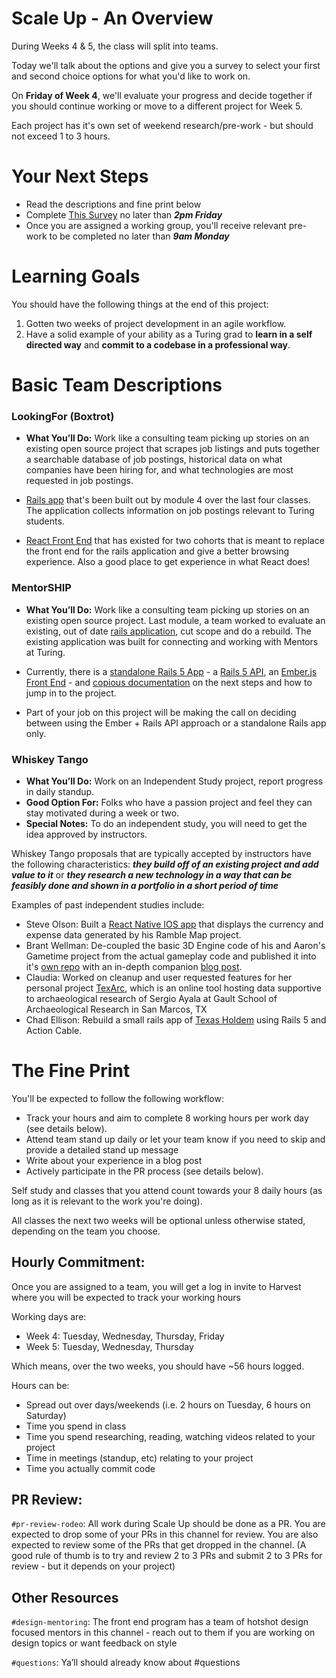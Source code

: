 # Scale Up - An Overview

During Weeks 4 & 5, the class will split into teams.

Today we'll talk about the options and give you a survey to select your first and second choice options for what you'd like to work on.

On **Friday of Week 4**, we'll evaluate your progress and decide together if you should continue working or move to a different project for Week 5.

Each project has it's own set of weekend research/pre-work - but should not exceed 1 to 3 hours.

# Your Next Steps

  - Read the descriptions and fine print below
  - Complete [This Survey](https://docs.google.com/forms/d/e/1FAIpQLSfX6a1kQYcQXVZMluwyl2unpk9-cJFT1ypF-p70W4Sj0T0hng/viewform) no later than ***2pm Friday***
  - Once you are assigned a working group, you'll receive relevant pre-work to be completed no later than ***9am Monday***

# Learning Goals

You should have the following things at the end of this project:

1. Gotten two weeks of project development in an agile workflow.
2. Have a solid example of your ability as a Turing grad to **learn in a self directed way** and **commit to a codebase in a professional way**.

# Basic Team Descriptions

### LookingFor (Boxtrot)

- **What You’ll Do:** Work like a consulting team picking up stories on an existing open source project that scrapes job listings and puts together a searchable database of job postings, historical data on what companies have been hiring for, and what technologies are most requested in job postings.

- [Rails app](https://github.com/LookingForMe/lookingfor) that's been built out by module 4 over the last four classes. The application collects information on job postings relevant to Turing students.

- [React Front End](https://github.com/LookingForMe/lookingForFrontEnd) that has existed for two cohorts that is meant to replace the front end for the rails application and give a better browsing experience. Also a good place to get experience in what React does!

### MentorSHIP

- **What You’ll Do:** Work like a consulting team picking up stories on an existing open source project. Last module, a team worked to evaluate an existing, out of date [rails application](https://github.com/turingschool-projects/mentorSHIP), cut scope and do a rebuild. The existing application was built for connecting and working with Mentors at Turing.

- Currently, there is a [standalone Rails 5 App](https://github.com/turingMentorSHIP/mentorship) - a [Rails 5 API](https://github.com/turingMentorSHIP/MentorSHIP-API), an [Ember.js Front End](https://github.com/turingMentorSHIP/MentorSHIP-FrontEnd) - and [copious documentation](https://github.com/turingMentorSHIP/MentorSHIP-documentation) on the next steps and how to jump in to the project.
- Part of your job on this project will be making the call on deciding between using the Ember + Rails API approach or a standalone Rails app only.

### Whiskey Tango

  -  **What You’ll Do:** Work on an Independent Study project, report progress in daily standup.
  -  **Good Option For:** Folks who have a passion project and feel they can stay motivated during a week or two.
  -  **Special Notes:** To do an independent study, you will need to get the idea approved by instructors.

Whiskey Tango proposals that are typically accepted by instructors have the following characteristics: ***they build off of an existing project and add value to it*** or ***they research a new technology in a way that can be feasibly done and shown in a portfolio in a short period of time***

Examples of past independent studies include:
 - Steve Olson: Built a [React Native IOS app](https://github.com/SteveOscar/Ramble_App) that displays the currency and expense data generated by his Ramble Map project.
 - Brant Wellman: De-coupled the basic 3D Engine code of his and Aaron's Gametime project from the actual gameplay code and published it into it's [own repo](https://github.com/brantwellman/3D-graphics-engine) with an in-depth companion [blog post](http://www.co-de-pendency.com/creating-a-3d-engine-the-setup-and-rendering-points/).
 - Claudia: Worked on cleanup and user requested features for her personal project [TexArc](https://github.com/Claudia108/TexArch), which is an online tool hosting data supportive to archaeological research of Sergio Ayala at Gault School of Archaeological Research in San Marcos, TX
 - Chad Ellison: Rebuild a small rails app of [Texas Holdem](https://github.com/chadellison/texas_holdem) using Rails 5 and Action Cable. 

# The Fine Print

You'll be expected to follow the following workflow:
  - Track your hours and aim to complete 8 working hours per work day (see details below).
  - Attend team stand up daily or let your team know if you need to skip and provide a detailed stand up message
  - Write about your experience in a blog post
  - Actively participate in the PR process (see details below).

Self study and classes that you attend count towards your 8 daily hours (as long as it is relevant to the work you're doing).

All classes the next two weeks will be optional unless otherwise stated, depending on the team you choose.

## Hourly Commitment:

Once you are assigned to a team, you will get a log in invite to Harvest where you will be expected to track your working hours

Working days are:
- Week 4: Tuesday, Wednesday, Thursday, Friday
- Week 5: Tuesday, Wednesday, Thursday

Which means, over the two weeks, you should have ~56 hours logged.

Hours can be:

- Spread out over days/weekends (i.e. 2 hours on Tuesday, 6 hours on Saturday)
- Time you spend in class
- Time you spend researching, reading, watching videos related to your project
- Time in meetings (standup, etc) relating to your project
- Time you actually commit code

## PR Review:

`#pr-review-rodeo`: All work during Scale Up should be done as a PR. You are expected to drop some of your PRs in this channel for review. You are also expected to review some of the PRs that get dropped in the channel. (A good rule of thumb is to try and review 2 to 3 PRs and submit 2 to 3 PRs for review - but it depends on your project)


## Other Resources

`#design-mentoring`: The front end program has a team of hotshot design focused mentors in this channel - reach out to them if you are working on design topics or want feedback on style

`#questions`: Ya’ll should already know about #questions
